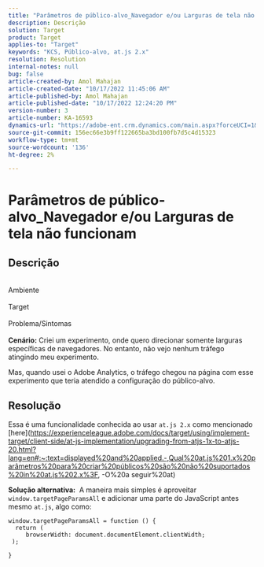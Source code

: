 ```yaml
---
title: "Parâmetros de público-alvo_Navegador e/ou Larguras de tela não funcionam"
description: Descrição
solution: Target
product: Target
applies-to: "Target"
keywords: "KCS, Público-alvo, at.js 2.x"
resolution: Resolution
internal-notes: null
bug: false
article-created-by: Amol Mahajan
article-created-date: "10/17/2022 11:45:06 AM"
article-published-by: Amol Mahajan
article-published-date: "10/17/2022 12:24:20 PM"
version-number: 3
article-number: KA-16593
dynamics-url: "https://adobe-ent.crm.dynamics.com/main.aspx?forceUCI=1&pagetype=entityrecord&etn=knowledgearticle&id=3df04921-114e-ed11-bba2-002248086cae"
source-git-commit: 156ec66e3b9ff122665ba3bd100fb7d5c4d15323
workflow-type: tm+mt
source-wordcount: '136'
ht-degree: 2%

---
```


# Parâmetros de público-alvo_Navegador e/ou Larguras de tela não funcionam

## Descrição

<br>Ambiente<br><br>
Target
<br><br>Problema/Sintomas<br><br>
<b>Cenário:</b> Criei um experimento, onde quero direcionar somente larguras específicas de navegadores. No entanto, não vejo nenhum tráfego atingindo meu experimento.

Mas, quando usei o Adobe Analytics, o tráfego chegou na página com esse experimento que teria atendido a configuração do público-alvo.


## Resolução


Essa é uma funcionalidade conhecida ao usar `at.js 2.x` como mencionado [here](https://experienceleague.adobe.com/docs/target/using/implement-target/client-side/at-js-implementation/upgrading-from-atjs-1x-to-atjs-20.html?lang=en#:~:text=displayed%20and%20applied.-,Qual%20at.js%201.x%20parâmetros%20para%20criar%20públicos%20são%20não%20suportados%20in%20at.js%202.x%3F, -O%20a seguir%20at)

<b>Solução alternativa:</b> 
A maneira mais simples é aproveitar `window.targetPageParamsAll` e adicionar uma parte do JavaScript antes mesmo `at.js`, algo como:




```
window.targetPageParamsAll = function () {
  return (
     browserWidth: document.documentElement.clientWidth;
 );
```


`}`


